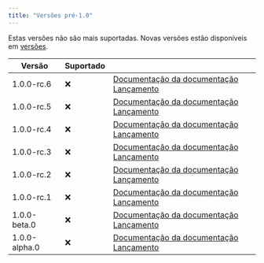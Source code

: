 ```yaml
---
title: "Versões pré-1.0"
---
```


Estas versões não são mais suportadas. Novas versões estão disponíveis em [versões](versions.md).

| Versão        | Suportado |                                                                                                                                                                                 |
| ------------- | --------- | ------------------------------------------------------------------------------------------------------------------------------------------------------------------------------- |
| 1.0.0-rc.6    | :x:       | [Documentação da documentação](https://docs.butterfly.linwood.dev/docs/1.0.0-rc.6/intro) [Lançamento](https://github.com/LinwoodDev/Butterfly/releases/tag/v1.0.0-rc.6)       |
| 1.0.0-rc.5    | :x:       | [Documentação da documentação](https://docs.butterfly.linwood.dev/docs/1.0.0-rc.5/intro) [Lançamento](https://github.com/LinwoodDev/Butterfly/releases/tag/v1.0.0-rc.5)       |
| 1.0.0-rc.4    | :x:       | [Documentação da documentação](https://docs.butterfly.linwood.dev/docs/1.0.0-rc.4/intro) [Lançamento](https://github.com/LinwoodDev/Butterfly/releases/tag/v1.0.0-rc.4)       |
| 1.0.0-rc.3    | :x:       | [Documentação da documentação](https://docs.butterfly.linwood.dev/docs/1.0.0-rc.3/intro) [Lançamento](https://github.com/LinwoodDev/Butterfly/releases/tag/v1.0.0-rc.3)       |
| 1.0.0-rc.2    | :x:       | [Documentação da documentação](https://docs.butterfly.linwood.dev/docs/1.0.0-rc.2/intro) [Lançamento](https://github.com/LinwoodDev/Butterfly/releases/tag/v1.0.0-rc.2)       |
| 1.0.0-rc.1    | :x:       | [Documentação da documentação](https://docs.butterfly.linwood.dev/docs/1.0.0-rc.1/intro) [Lançamento](https://github.com/LinwoodDev/Butterfly/releases/tag/v1.0.0-rc.1)       |
| 1.0.0-beta.0  | :x:       | [Documentação da documentação](https://docs.butterfly.linwood.dev/docs/1.0.0-beta.0/intro) [Lançamento](https://github.com/LinwoodDev/Butterfly/releases/tag/v1.0.0-beta.0)   |
| 1.0.0-alpha.0 | :x:       | [Documentação da documentação](https://docs.butterfly.linwood.dev/docs/1.0.0-alpha.0/intro) [Lançamento](https://github.com/LinwoodDev/Butterfly/releases/tag/v1.0.0-alpha.0) |
